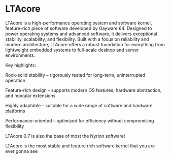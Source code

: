 # LTAcore
LTAcore is a high-performance operating system and software kernel, feature-rich piece of software developed by Gayware 64. Designed to power operating systems and advanced software, it delivers exceptional stability, scalability, and flexibility. Built with a focus on reliability and modern architecture, LTAcore offers a robust foundation for everything from lightweight embedded systems to full-scale desktop and server environments.

Key highlights:

Rock-solid stability – rigorously tested for long-term, uninterrupted operation

Feature-rich design – supports modern OS features, hardware abstraction, and modular extensions

Highly adaptable – suitable for a wide range of software and hardware platforms

Performance-oriented – optimized for efficiency without compromising flexibility

LTAcore 0.7 is also the base of most the Nyrion software!

LTAcore is the most stable and feature rich software kernel that you are ever gonna see

